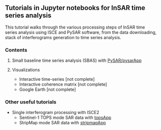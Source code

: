 ## Tutorials in Jupyter notebooks for InSAR time series analysis

This tutorial walks through the various processing steps of InSAR time series analysis using ISCE and PySAR software, from the data downloading, stack of interferograms generation to time series analysis.

### Contents    

1. Small baseline time series analysis (SBAS) with [PySAR/pysarApp](https://nbviewer.jupyter.org/github/yunjunz/PySAR/blob/Notebook/docs/Notebooks/pysarApp.ipynb)

2. Visualizations
   - Interactive time-series [not complete]
   - Interactive coherence matrix [not complete]
   - Google Earth [not complete]
   
   
### Other useful tutorials    

+ Single interferogram processing with ISCE2   
   - Sentinel-1 TOPS mode SAR data with [topsApp](https://nbviewer.jupyter.org/github/isce-framework/isce2-docs/blob/master/Notebooks/TOPS/Tops.ipynb)     
   - StripMap mode SAR data with [stripmapApp](https://nbviewer.jupyter.org/github/isce-framework/isce2-docs/blob/master/Notebooks/Stripmap/stripmapApp.ipynb)  
